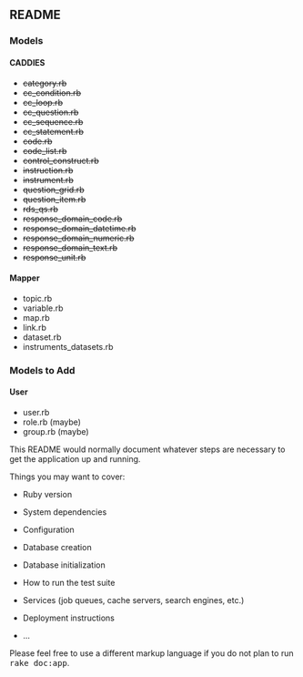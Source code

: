 ## README

### Models
#### CADDIES
* ~~category.rb~~
* ~~cc_condition.rb~~
* ~~cc_loop.rb~~
* ~~cc_question.rb~~
* ~~cc_sequence.rb~~
* ~~cc_statement.rb~~
* ~~code.rb~~
* ~~code_list.rb~~
* ~~control_construct.rb~~
* ~~instruction.rb~~
* ~~instrument.rb~~
* ~~question_grid.rb~~
* ~~question_item.rb~~
* ~~rds_qs.rb~~
* ~~response_domain_code.rb~~
* ~~response_domain_datetime.rb~~
* ~~response_domain_numeric.rb~~
* ~~response_domain_text.rb~~
* ~~response_unit.rb~~
#### Mapper
* topic.rb
* variable.rb
* map.rb
* link.rb
* dataset.rb
* instruments_datasets.rb

### Models to Add
#### User
* user.rb
* role.rb     (maybe)
* group.rb    (maybe)

This README would normally document whatever steps are necessary to get the
application up and running.

Things you may want to cover:

* Ruby version

* System dependencies

* Configuration

* Database creation

* Database initialization

* How to run the test suite

* Services (job queues, cache servers, search engines, etc.)

* Deployment instructions

* ...


Please feel free to use a different markup language if you do not plan to run
<tt>rake doc:app</tt>.
